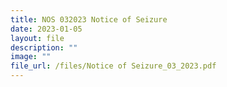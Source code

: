 ```yaml
---
title: NOS 032023 Notice of Seizure
date: 2023-01-05
layout: file
description: ""
image: ""
file_url: /files/Notice of Seizure_03_2023.pdf
---
```

